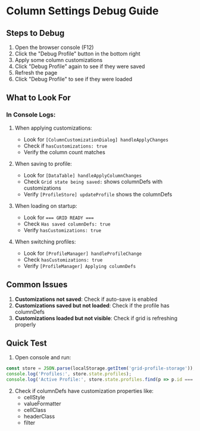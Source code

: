 # Column Settings Debug Guide

## Steps to Debug

1. Open the browser console (F12)
2. Click the "Debug Profile" button in the bottom right
3. Apply some column customizations
4. Click "Debug Profile" again to see if they were saved
5. Refresh the page
6. Click "Debug Profile" to see if they were loaded

## What to Look For

### In Console Logs:

1. When applying customizations:
   - Look for `[ColumnCustomizationDialog] handleApplyChanges`
   - Check if `hasCustomizations: true`
   - Verify the column count matches

2. When saving to profile:
   - Look for `[DataTable] handleApplyColumnChanges`
   - Check `Grid state being saved:` shows columnDefs with customizations
   - Verify `[ProfileStore] updateProfile` shows the columnDefs

3. When loading on startup:
   - Look for `=== GRID READY ===`
   - Check `Has saved columnDefs: true`
   - Verify `hasCustomizations: true`

4. When switching profiles:
   - Look for `[ProfileManager] handleProfileChange`
   - Check `hasCustomizations: true`
   - Verify `[ProfileManager] Applying columnDefs`

## Common Issues

1. **Customizations not saved**: Check if auto-save is enabled
2. **Customizations saved but not loaded**: Check if the profile has columnDefs
3. **Customizations loaded but not visible**: Check if grid is refreshing properly

## Quick Test

1. Open console and run:
```javascript
const store = JSON.parse(localStorage.getItem('grid-profile-storage'));
console.log('Profiles:', store.state.profiles);
console.log('Active Profile:', store.state.profiles.find(p => p.id === store.state.activeProfileId));
```

2. Check if columnDefs have customization properties like:
   - cellStyle
   - valueFormatter
   - cellClass
   - headerClass
   - filter